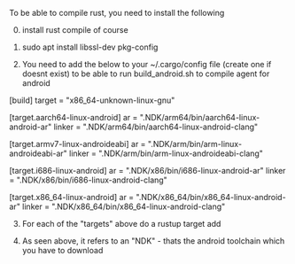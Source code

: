 To be able to compile rust, you need to install the following

0. install rust compile of course

1. sudo apt install libssl-dev pkg-config

2. You need to add the below to your ~/.cargo/config file (create one if doesnt exist)
   to be able to run build_android.sh to compile agent for android

[build]
target = "x86_64-unknown-linux-gnu"

[target.aarch64-linux-android]
ar = ".NDK/arm64/bin/aarch64-linux-android-ar"
linker = ".NDK/arm64/bin/aarch64-linux-android-clang"

[target.armv7-linux-androideabi]
ar = ".NDK/arm/bin/arm-linux-androideabi-ar"
linker = ".NDK/arm/bin/arm-linux-androideabi-clang"

[target.i686-linux-android]
ar = ".NDK/x86/bin/i686-linux-android-ar"
linker = ".NDK/x86/bin/i686-linux-android-clang"

[target.x86_64-linux-android]
ar = ".NDK/x86_64/bin/x86_64-linux-android-ar"
linker = ".NDK/x86_64/bin/x86_64-linux-android-clang"

3. For each of the "targets" above do a rustup target add <target>

4. As seen above, it refers to an "NDK" - thats the android toolchain which you have to download
